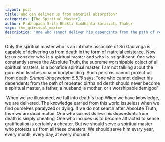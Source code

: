 ```yaml
---
layout: post
title: Who can deliver us from material absorption?
categories: [The Spiritual Master]
author: Prabhupada Srila Bhakti Siddhanta Sarasvati Thakur
tags: the_spiritual_master
description: "One who cannot deliver his dependents from the path of repeated birtha nd death should never become a spiritual master, a father, a husband, a mother, or a worshipable demigod."
---
```


Only the spiritual master who is an intimate associate of Sri Gauranga is capable of delivering us from death in the form of matreial existence. Now let us consider who is a spiritual master and who is insignificant. One who constantly serves the Absolute Truth, the supreme worshipable object of all spiritual masters, is a bonafide spiritual master. I am not talking about the guru who teaches vina or bodybuilding. Such persons cannot protect us from death. *Srimad-bhagwatam 5.5.18* says: "one who cannot deliver his dependents from the path of repeated birtha nd death should never become a spiritual master, a father, a husband, a mother, or a worshipable demigod"

​	When we are illusioned, we fall into death's trap.When we have knowledge, we are delivered. The knowledge earned from this world issueless when we find ourselves paralyzed or dying. If we do not search after Absolute Truth, then we are dead matter. One who cannot deliver his dependents from death is simply cheating. One who induces us to become attracted to sense gratification is certainly a cheater. But we should serve a spiritual master who protects us from all these cheaters. We should serve him every year, every month, every day, at every moment.

